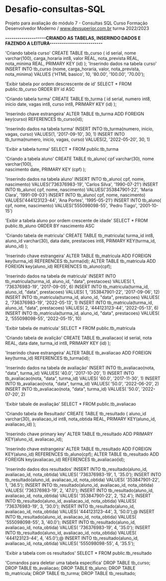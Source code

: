# Desafio-consultas-SQL
Projeto para avaliação do módulo 7 - Consultas SQL Curso Formação Desenvolvedor Moderno / www.devsuperior.com.br turma 2022/2023

**--------------------CRIANDO AS TABELAS, INSERINDO DADOS E FAZENDO A LEITURA--------------------------**



'Criando tabela curso'
CREATE TABLE tb_curso (
    id serial, 
    nome varchar(100), 
    carga_horaria int8,
	valor REAL,
	nota_prevista REAL, 
	nota_minima REAL,
    PRIMARY KEY (id) 
);
'Inserindo dados na tabela curso'
INSERT INTO tb_curso (nome, carga_horaria, valor, nota_prevista, nota_minima) VALUES ('HTML basico', 10, '80.00', '100.00', '70.00');


'Exibir tabela por ordem descrescente de id'
SELECT * FROM public.tb_curso
ORDER BY id ASC 


'Criando tabela turma'
CREATE TABLE tb_turma (
    id serial, 
    numero int8,
    inicio date,
	vagas int8,
	curso int8,
    PRIMARY KEY (id)
);

'Inserindo chave estrangeira'
ALTER TABLE tb_turma ADD FOREIGN key(curso) REFERENCES tb_curso(id); 

'Inserindo dados na tabela turma'
INSERT INTO tb_turma(numero, inicio, vagas, curso) VALUES(1, '2017-09-10', 30, 1)
INSERT INTO tb_turma(numero, inicio, vagas, curso) VALUES(2, '2022-05-20', 30, 1)


'Exibir a tabela turma'
SELECT * FROM public.tb_turma


'Criando a tabela aluno'
CREATE TABLE tb_aluno(
    cpf varchar(30),
	nome varchar(100),  
    nascimento date,
    PRIMARY KEY (cpf)
);

'Inserindo dados na tabela aluno'
INSERT INTO tb_aluno( cpf, nome, nascimento) VALUES('736376983-19', 'Carlos Silva', '1990-07-21')
INSERT INTO tb_aluno( cpf, nome, nascimento) VALUES('353847901-22', 'Maria Clara', '1991-09-03')
INSERT INTO tb_aluno( cpf, nome, nascimento) VALUES('444123123-44', 'Ana Portes', '1995-05-21')
INSERT INTO tb_aluno( cpf, nome, nascimento) VALUES('555098098-55', 'Pedro Tiago', '2001-10-15')

'Exibir a tabela aluno por ordem crescente de idade'
SELECT * FROM public.tb_aluno
ORDER BY nascimento ASC


'Criando tabela de matricula'
CREATE TABLE tb_matricula(
    turma_id int8,
    aluno_id varchar(30),
    data date,
	prestacoes int8,
	PRIMARY KEY(turma_id, aluno_id)
);

'Inserindo chave estrangeira'
ALTER TABLE tb_matricula ADD FOREIGN key(turma_id) REFERENCES tb_turma(id); 
ALTER TABLE tb_matricula ADD FOREIGN key(aluno_id) REFERENCES tb_aluno(cpf); 

'Inserindo dados na tabela de matricula'
INSERT INTO tb_matricula(turma_id, aluno_id, "data", prestacoes) VALUES( 1, '736376983-19', '2017-09-05', 6)
INSERT INTO tb_matricula(turma_id, aluno_id, "data", prestacoes) VALUES( 1, '353847901-22', '2017-09-06', 12)
INSERT INTO tb_matricula(turma_id, aluno_id, "data", prestacoes) VALUES( 2, '736376983-19', '2022-05-13', 1)
INSERT INTO tb_matricula(turma_id, aluno_id, "data", prestacoes) VALUES( 2, '444123123-44', '2022-05-13', 6)
INSERT INTO tb_matricula(turma_id, aluno_id, "data", prestacoes) VALUES( 2, '555098098-55', '2022-05-15', 10)


'Exibir tabela de matricula'
SELECT * FROM public.tb_matricula


'Criando tabela de avalição'
CREATE TABLE tb_avaliacao(
    id serial,
    nota REAL,
    data date,
	turma_id int8,
    PRIMARY KEY (id)
);

'Inserindo chave estrangeira'
ALTER TABLE tb_avaliacao ADD FOREIGN key(turma_id) REFERENCES tb_turma(id); 

'Inserindo dados na tabela de avaliação'
INSERT INTO tb_avaliacao(nota, "data", turma_id) VALUES( '40.0', '2017-10-20', 1)
INSERT INTO tb_avaliacao(nota, "data", turma_id) VALUES( '60.0', '2017-11-30', 1)
INSERT INTO tb_avaliacao(nota, "data", turma_id) VALUES( '50.0', '2022-06-20', 2)
INSERT INTO tb_avaliacao(nota, "data", turma_id) VALUES( '50.0', '2022-07-20', 2)


'Exibir tabale de avaliação'
SELECT * FROM public.tb_avaliacao


'Criando tabela de Resultado'
CREATE TABLE tb_resultado (
	aluno_id varchar(30),
	avaliacao_id int8,
	nota_obtida REAL,
	PRIMARY KEY(aluno_id, avaliacao_id)
);

'Inserindo chave primary key'
ALTER TABLE tb_resultado ADD PRIMARY KEY(aluno_id, avaliacao_id);

'Inserindo chave estrangeira'
ALTER TABLE tb_resultado ADD FOREIGN KEY(aluno_id) REFERENCES tb_aluno(cpf);
ALTER TABLE tb_resultado ADD FOREIGN key(avaliacao_id) REFERENCES tb_avaliacao(id);

'Inserindo dados dos resultados'
INSERT INTO tb_resultado(aluno_id, avaliacao_id, nota_obtida) VALUES( '736376983-19', 1, '35.0');
INSERT INTO tb_resultado(aluno_id, avaliacao_id, nota_obtida) VALUES( '353847901-22', 1, '36.5');
INSERT INTO tb_resultado(aluno_id, avaliacao_id, nota_obtida) VALUES( '736376983-19', 2, '47.0');
INSERT INTO tb_resultado(aluno_id, avaliacao_id, nota_obtida) VALUES( '353847901-22', 2, '52.4');
INSERT INTO tb_resultado(aluno_id, avaliacao_id, nota_obtida) VALUES( '736376983-19', 3, '30.0');
INSERT INTO tb_resultado(aluno_id, avaliacao_id, nota_obtida) VALUES( '444123123-44', 3, '50.0');@
INSERT INTO tb_resultado(aluno_id, avaliacao_id, nota_obtida) VALUES( '555098098-55', 3, '40.0');
INSERT INTO tb_resultado(aluno_id, avaliacao_id, nota_obtida) VALUES( '736376983-19', 4, '35.0');
INSERT INTO tb_resultado(aluno_id, avaliacao_id, nota_obtida) VALUES( '444123123-44', 4, '45.0');@
INSERT INTO tb_resultado(aluno_id, avaliacao_id, nota_obtida) VALUES( '555098098-55', 4, '35.5');


'Exibir a tabela com os resultados'
SELECT * FROM public.tb_resultado


'Comandos para deletar uma tabela especifica'
DROP TABLE tb_curso;
DROP TABLE tb_avaliacao;
DROP TABLE tb_aluno;
DROP TABLE tb_matricula;
DROP TABLE tb_turma;
DROP TABLE tb_resultado;





